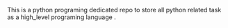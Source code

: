 This is a python programing dedicated repo to store all python related task as a high_level programing language .


